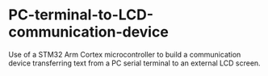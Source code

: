 # PC-terminal-to-LCD-communication-device
Use of a STM32 Arm Cortex microcontroller to build a communication device transferring text from a PC serial terminal to an external LCD screen.
